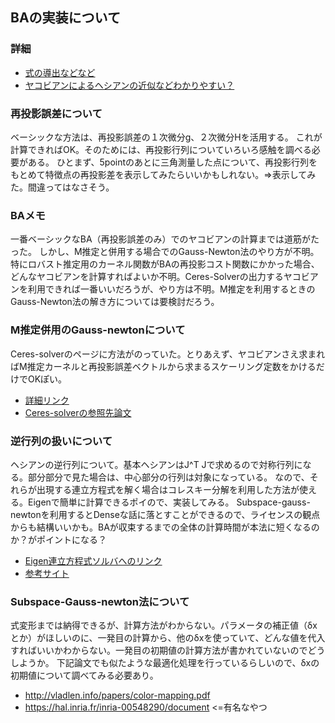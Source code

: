 ## BAの実装について

### 詳細
- [式の導出などなど](http://www.iim.cs.tut.ac.jp/~kanatani/papers/budjust.pdf)
- [ヤコビアンによるヘシアンの近似などわかりやすい？](https://ipsj.ixsq.nii.ac.jp/ej/index.php?active_action=repository_view_main_item_detail&page_id=13&block_id=8&item_id=62864&item_no=1)

### 再投影誤差について
ベーシックな方法は、再投影誤差の１次微分g、２次微分Hを活用する。
これが計算できればOK。そのためには、再投影行列についていろいろ感触を調べる必要がある。
ひとまず、5pointのあとに三角測量した点について、再投影行列をもとめて特徴点の再投影差を表示してみたらいいかもしれない。=>表示してみた。間違ってはなさそう。

### BAメモ
一番ベーシックなBA（再投影誤差のみ）でのヤコビアンの計算までは道筋がたった。
しかし、M推定と併用する場合でのGauss-Newton法のやり方が不明。特にロバスト推定用のカーネル関数がBAの再投影コスト関数にかかった場合、どんなヤコビアンを計算すればよいか不明。Ceres-Solverの出力するヤコビアンを利用できれば一番いいだろうが、やり方は不明。M推定を利用するときのGauss-Newton法の解き方については要検討だろう。

### M推定併用のGauss-newtonについて
Ceres-solverのページに方法がのっていた。とりあえず、ヤコビアンさえ求まればM推定カーネルと再投影誤差ベクトルから求まるスケーリング定数をかけるだけでOKぽい。
- [詳細リンク](http://ceres-solver.org/nnls_modeling.html#theory)
- [Ceres-solverの参照先論文](https://hal.inria.fr/inria-00548290/document)

### 逆行列の扱いについて
ヘシアンの逆行列について。基本ヘシアンはJ^T Jで求めるので対称行列になる。部分部分で見た場合は、中心部分の行列は対象になっている。
なので、それらが出現する連立方程式を解く場合はコレスキー分解を利用した方法が使える。Eigenで簡単に計算できるポイので、実装してみる。
Subspace-gauss-newtonを利用するとDenseな話に落とすことができるので、ライセンスの観点からも結構いいかも。BAが収束するまでの全体の計算時間が本法に短くなるのか？がポイントになる？
- [Eigen連立方程式ソルバへのリンク](http://eigen.tuxfamily.org/dox/group__TutorialLinearAlgebra.html)
- [参考サイト](https://ssuzumura.github.io/dev_tips/LeastSquares/solve_LS.html)

### Subspace-Gauss-newton法について
式変形までは納得できるが、計算方法がわからない。パラメータの補正値（δxとか）がほしいのに、一発目の計算から、他のδxを使っていて、どんな値を代入すればいいかわからない。一発目の初期値の計算方法が書かれていないのでどうしようか。
下記論文でも似たような最適化処理を行っているらしいので、δxの初期値について調べてみる必要あり。
- http://vladlen.info/papers/color-mapping.pdf
- https://hal.inria.fr/inria-00548290/document <=有名なやつ